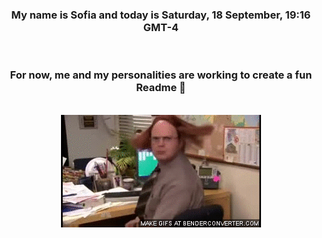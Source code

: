 


<div align="center">
<h3 >My name is Sofia and today is Saturday, 18 September, 19:16 GMT-4</h3><br>
<h3 >For now, me and my personalities are working to create a fun Readme 👋
</h3><br>
<img src='img/dwight.gif' alt='working...'/>
</div>
